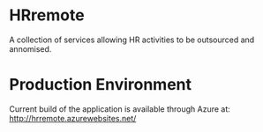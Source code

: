 # HRremote
A collection of services allowing HR activities to be outsourced and annomised.

# Production Environment
Current build of the application is available through Azure at:
http://hrremote.azurewebsites.net/

